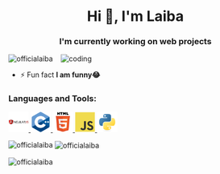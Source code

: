 <h1 align="center">Hi 👋, I'm Laiba</h1>
<h3 align="center">I'm currently working on web projects</h3>
<img align="right" alt="coding" width="400" src="https://github.com/user-attachments/assets/56d52e22-571d-42fc-8b9b-bc1a037734e5"/>
<p align="left"> <img src="https://komarev.com/ghpvc/?username=officialaiba&label=Profile%20views&color=0e75b6&style=flat" alt="officialaiba" /> </p>

- ⚡ Fun fact **I am funny😂**

<h3 align="left">Languages and Tools:</h3>
<p align="left"> <a href="https://angular.io" target="_blank" rel="noreferrer"> <img src="https://raw.githubusercontent.com/devicons/devicon/master/icons/angularjs/angularjs-original-wordmark.svg" alt="angularjs" width="40" height="40"/> </a> <a href="https://www.w3schools.com/cpp/" target="_blank" rel="noreferrer"> <img src="https://raw.githubusercontent.com/devicons/devicon/master/icons/cplusplus/cplusplus-original.svg" alt="cplusplus" width="40" height="40"/> </a> <a href="https://www.w3.org/html/" target="_blank" rel="noreferrer"> <img src="https://raw.githubusercontent.com/devicons/devicon/master/icons/html5/html5-original-wordmark.svg" alt="html5" width="40" height="40"/> </a> <a href="https://developer.mozilla.org/en-US/docs/Web/JavaScript" target="_blank" rel="noreferrer"> <img src="https://raw.githubusercontent.com/devicons/devicon/master/icons/javascript/javascript-original.svg" alt="javascript" width="40" height="40"/> </a> <a href="https://www.python.org" target="_blank" rel="noreferrer"> <img src="https://raw.githubusercontent.com/devicons/devicon/master/icons/python/python-original.svg" alt="python" width="40" height="40"/> </a> </p>

<p><img align="left" src="https://github-readme-stats.vercel.app/api/top-langs?username=officialaiba&show_icons=true&locale=en&layout=compact" alt="officialaiba" /></p>

<p>&nbsp;<img align="center" src="https://github-readme-stats.vercel.app/api?username=officialaiba&show_icons=true&locale=en" alt="officialaiba" /></p>

<p><img align="center" src="https://github-readme-streak-stats.herokuapp.com/?user=officialaiba&" alt="officialaiba" /></p>
